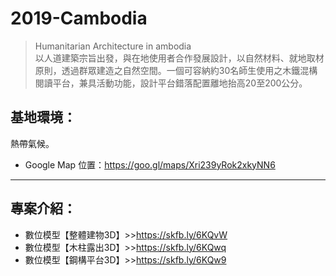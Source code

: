 # 2019-Cambodia
>Humanitarian Architecture in ambodia<br/>
>以人道建築宗旨出發，與在地使用者合作發展設計，以自然材料、就地取材原則，透過群眾建造之自然空間。一個可容納約30名師生使用之木鐵混構閱讀平台，兼具活動功能，設計平台錯落配置離地抬高20至200公分。<br/>

## 基地環境：<br/>
熱帶氣候。<br/>
* Google Map 位置：https://goo.gl/maps/Xri239yRok2xkyNN6 <br/>
***
## 專案介紹：<br/>
* 數位模型【整體建物3D】>>https://skfb.ly/6KQvW<br/>
* 數位模型【木柱露出3D】>>https://skfb.ly/6KQwq<br/>
* 數位模型【鋼構平台3D】>>https://skfb.ly/6KQw9<br/>
